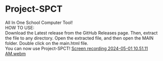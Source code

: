 # Project-SPCT
All In One School Computer Tool!<br>
HOW TO USE:<br>
Download the Latest release from the GitHub Releases page. Then, extract the file to any directory. Open the extracted file, and then open the MAIN folder. Double click on the main.html file.<br> 
You can now use Project-SPCT!
[Screen recording 2024-05-01 10.51.11 AM.webm](https://github.com/iddu0/Project-SPCT/assets/168876127/c0e2a4e9-0ae5-4c2b-86b1-747aa2c9e391)
